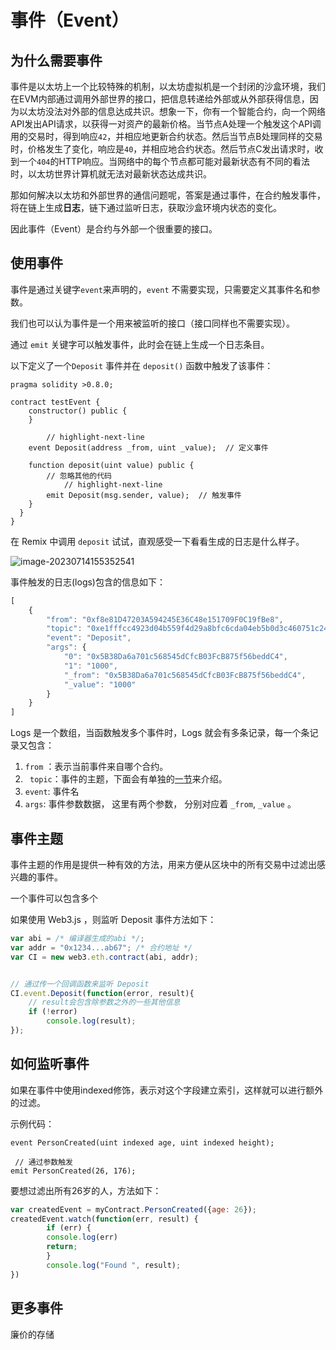 # 事件（Event）

##  为什么需要事件

事件是以太坊上一个比较特殊的机制，以太坊虚拟机是一个封闭的沙盒环境，我们在EVM内部通过调用外部世界的接口，把信息转递给外部或从外部获得信息，因为以太坊没法对外部的信息达成共识。想象一下，你有一个智能合约，向一个网络API发出API请求，以获得一对资产的最新价格。当节点A处理一个触发这个API调用的交易时，得到响应`42`，并相应地更新合约状态。然后当节点B处理同样的交易时，价格发生了变化，响应是`40`，并相应地合约状态。然后节点C发出请求时，收到一个`404`的HTTP响应。当网络中的每个节点都可能对最新状态有不同的看法时，以太坊世界计算机就无法对最新状态达成共识。

那如何解决以太坊和外部世界的通信问题呢，答案是通过事件，在合约触发事件，将在链上生成**日志**，链下通过监听日志，获取沙盒环境内状态的变化。

因此事件（Event）是合约与外部一个很重要的接口。

## 使用事件

事件是通过关键字`event`来声明的，`event` 不需要实现，只需要定义其事件名和参数。

我们也可以认为事件是一个用来被监听的接口（接口同样也不需要实现）。

通过 `emit` 关键字可以触发事件，此时会在链上生成一个日志条目。



以下定义了一个`Deposit` 事件并在 `deposit()` 函数中触发了该事件：

```solidity
pragma solidity >0.8.0;

contract testEvent {
    constructor() public {
    }
		
		// highlight-next-line
    event Deposit(address _from, uint _value);  // 定义事件

    function deposit(uint value) public {
        // 忽略其他的代码
    		// highlight-next-line
        emit Deposit(msg.sender, value);  // 触发事件
    }
  }
}
```



在 Remix 中调用 `deposit` 试试，直观感受一下看看生成的日志是什么样子。

![image-20230714155352541](https://img.learnblockchain.cn/pics/20230714155353.png)

事件触发的日志(logs)包含的信息如下：

```js
[
	{
		"from": "0xf8e81D47203A594245E36C48e151709F0C19fBe8",
		"topic": "0xe1fffcc4923d04b559f4d29a8bfc6cda04eb5b0d3c460751c2402c5c5cc9109c",
		"event": "Deposit",
		"args": {
			"0": "0x5B38Da6a701c568545dCfcB03FcB875f56beddC4",
			"1": "1000",
			"_from": "0x5B38Da6a701c568545dCfcB03FcB875f56beddC4",
			"_value": "1000"
		}
	}
]
```

Logs 是一个数组，当函数触发多个事件时，Logs 就会有多条记录，每一个条记录又包含：

1. `from`  ：表示当前事件来自哪个合约。
2. ` topic`：事件的主题，下面会有单独的[一节](#事件主题)来介绍。
3. `event`:  事件名 
4. `args`: 事件参数数据， 这里有两个参数， 分别对应着 `_from`, `_value` 。



## 事件主题

事件主题的作用是提供一种有效的方法，用来方便从区块中的所有交易中过滤出感兴趣的事件。

一个事件可以包含多个







如果使用 Web3.js ，则监听 Deposit 事件方法如下：

```javascript
var abi = /* 编译器生成的abi */;
var addr = "0x1234...ab67"; /* 合约地址 */
var CI = new web3.eth.contract(abi, addr);


// 通过传一个回调函数来监听 Deposit
CI.event.Deposit(function(error, result){
    // result会包含除参数之外的一些其他信息
    if (!error)
        console.log(result);
});

```



## 如何监听事件

如果在事件中使用indexed修饰，表示对这个字段建立索引，这样就可以进行额外的过滤。

示例代码：

```
event PersonCreated(uint indexed age, uint indexed height);

 // 通过参数触发
emit PersonCreated(26, 176);
```

要想过滤出所有26岁的人，方法如下：

```javascript
var createdEvent = myContract.PersonCreated({age: 26});
createdEvent.watch(function(err, result) {
        if (err) {
        console.log(err)
        return;
        }
        console.log("Found ", result);
})
```



## 更多事件



廉价的存储
